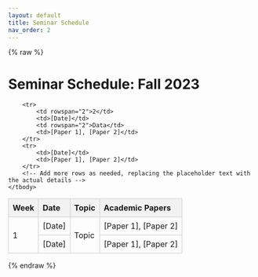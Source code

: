 ```yaml
---
layout: default
title: Seminar Schedule
nav_order: 2
---
```


{% raw %}
<h1>Seminar Schedule: Fall 2023</h1>
<style>
    table {
        width: 100%;
        border-collapse: collapse;
    }
    th, td {
        padding: 8px;
        text-align: left;
        border: 1px solid #ccc;
    }
    th {
        background-color: #f2f2f2;
        font-weight: bold;
    }
</style>
<table>
    <thead>
        <tr>
            <th>Week</th>
            <th>Date</th>
            <th>Topic</th>
            <th>Academic Papers</th>
        </tr>
    </thead>
    <tbody>
        <tr>
            <td rowspan="2">1</td>
            <td>[Date]</td>
            <td rowspan="2">Topic</td>
            <td>[Paper 1], [Paper 2]</td>
        </tr>
        <tr>
            <td>[Date]</td>
            <td>[Paper 1], [Paper 2]</td>
        </tr>

        <tr>
            <td rowspan="2">2</td>
            <td>[Date]</td>
            <td rowspan="2">Data</td>
            <td>[Paper 1], [Paper 2]</td>
        </tr>
        <tr>
            <td>[Date]</td>
            <td>[Paper 1], [Paper 2]</td>
        </tr>
        <!-- Add more rows as needed, replacing the placeholder text with the actual details -->
    </tbody>
</table>
{% endraw %}


